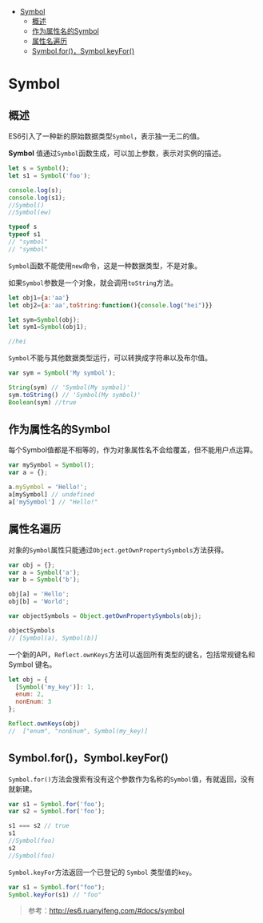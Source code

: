 
<!-- toc orderedList:0 depthFrom:1 depthTo:6 -->

* [Symbol](#symbol)
    * [概述](#概述)
    * [作为属性名的Symbol](#作为属性名的symbol)
    * [属性名遍历](#属性名遍历)
    * [Symbol.for()，Symbol.keyFor()](#symbolforsymbolkeyfor)

<!-- tocstop -->

# Symbol

## 概述

ES6引入了一种新的原始数据类型`Symbol`，表示独一无二的值。

**Symbol** 值通过`Symbol`函数生成，可以加上参数，表示对实例的描述。

```js
let s = Symbol();
let s1 = Symbol('foo');

console.log(s);
console.log(s1);
//Symbol()
//Symbol(ew)

typeof s
typeof s1
// "symbol"
// "symbol"
```
`Symbol`函数不能使用`new`命令，这是一种数据类型，不是对象。

如果`Symbol`参数是一个对象，就会调用`toString`方法。

```js
let obj1={a:'aa'}
let obj2={a:'aa',toString:function(){console.log("hei")}}

let sym=Symbol(obj);
let sym1=Symbol(obj1);

//hei
```

`Symbol`不能与其他数据类型运行，可以转换成字符串以及布尔值。

```js
var sym = Symbol('My symbol');

String(sym) // 'Symbol(My symbol)'
sym.toString() // 'Symbol(My symbol)'
Boolean(sym) //true
```

## 作为属性名的Symbol

每个Symbol值都是不相等的，作为对象属性名不会给覆盖，但不能用户点运算。

```js
var mySymbol = Symbol();
var a = {};

a.mySymbol = 'Hello!';
a[mySymbol] // undefined
a['mySymbol'] // "Hello!"
```

## 属性名遍历

对象的`Symbol`属性只能通过`Object.getOwnPropertySymbols`方法获得。

```js
var obj = {};
var a = Symbol('a');
var b = Symbol('b');

obj[a] = 'Hello';
obj[b] = 'World';

var objectSymbols = Object.getOwnPropertySymbols(obj);

objectSymbols
// [Symbol(a), Symbol(b)]
```

一个新的API，`Reflect.ownKeys`方法可以返回所有类型的键名，包括常规键名和 Symbol 键名。

```js
let obj = {
  [Symbol('my_key')]: 1,
  enum: 2,
  nonEnum: 3
};

Reflect.ownKeys(obj)
//  ["enum", "nonEnum", Symbol(my_key)]
```

## Symbol.for()，Symbol.keyFor()

`Symbol.for()`方法会搜索有没有这个参数作为名称的`Symbol`值，有就返回，没有就新建。

```js
var s1 = Symbol.for('foo');
var s2 = Symbol.for('foo');

s1 === s2 // true
s1
//Symbol(foo)
s2
//Symbol(foo)
```

`Symbol.keyFor`方法返回一个已登记的 `Symbol` 类型值的`key`。

```js
var s1 = Symbol.for("foo");
Symbol.keyFor(s1) // "foo"

```

>参考：http://es6.ruanyifeng.com/#docs/symbol
